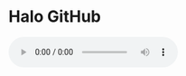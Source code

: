 # Halo GitHub
<audio controls>
  <source src="horse.ogg" type="audio/ogg">
Your browser does not support the audio element.
</audio>
